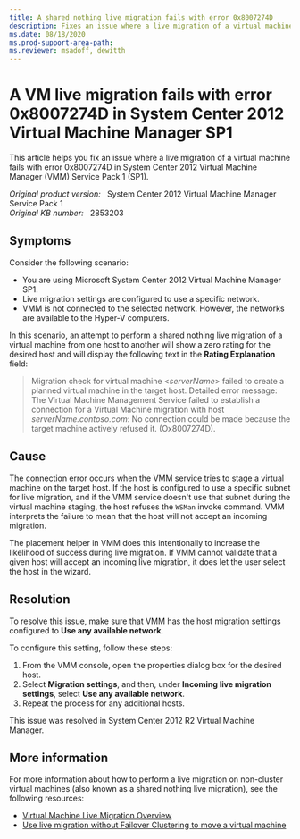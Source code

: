 ```yaml
---
title: A shared nothing live migration fails with error 0x8007274D
description: Fixes an issue where a live migration of a virtual machine fails with error 0x8007274D in System Center 2012 Virtual Machine Manager SP1.
ms.date: 08/18/2020
ms.prod-support-area-path:
ms.reviewer: msadoff, dewitth
---
```

# A VM live migration fails with error 0x8007274D in System Center 2012 Virtual Machine Manager SP1

This article helps you fix an issue where a live migration of a virtual machine fails with error 0x8007274D in System Center 2012 Virtual Machine Manager (VMM) Service Pack 1 (SP1).

_Original product version:_ &nbsp; System Center 2012 Virtual Machine Manager Service Pack 1  
_Original KB number:_ &nbsp; 2853203

## Symptoms

Consider the following scenario:

- You are using Microsoft System Center 2012 Virtual Machine Manager SP1.
- Live migration settings are configured to use a specific network.
- VMM is not connected to the selected network. However, the networks are available to the Hyper-V computers.

In this scenario, an attempt to perform a shared nothing live migration of a virtual machine from one host to another will show a zero rating for the desired host and will display the following text in the **Rating Explanation** field:

> Migration check for virtual machine \<*serverName*> failed to create a planned virtual machine in the target host. Detailed error message: The Virtual Machine Management Service failed to establish a connection for a Virtual Machine migration with host *serverName.contoso.com*: No connection could be made because the target machine actively refused it. (Ox8007274D).

## Cause

The connection error occurs when the VMM service tries to stage a virtual machine on the target host. If the host is configured to use a specific subnet for live migration, and if the VMM service doesn't use that subnet during the virtual machine staging, the host refuses the `WSMan` invoke command. VMM interprets the failure to mean that the host will not accept an incoming migration.

The placement helper in VMM does this intentionally to increase the likelihood of success during live migration. If VMM cannot validate that a given host will accept an incoming live migration, it does let the user select the host in the wizard.

## Resolution

To resolve this issue, make sure that VMM has the host migration settings configured to **Use any available network**.

To configure this setting, follow these steps:

1. From the VMM console, open the properties dialog box for the desired host.
2. Select **Migration settings**, and then, under **Incoming live migration settings**, select **Use any available network**.
3. Repeat the process for any additional hosts.  

This issue was resolved in System Center 2012 R2 Virtual Machine Manager.

## More information

For more information about how to perform a live migration on non-cluster virtual machines (also known as a shared nothing live migration), see the following resources:

- [Virtual Machine Live Migration Overview](/previous-versions/windows/it-pro/windows-server-2012-R2-and-2012/hh831435(v=ws.11)?redirectedfrom=MSDN)
- [Use live migration without Failover Clustering to move a virtual machine](/windows-server/virtualization/hyper-v/manage/Use-live-migration-without-Failover-Clustering-to-move-a-virtual-machine)

